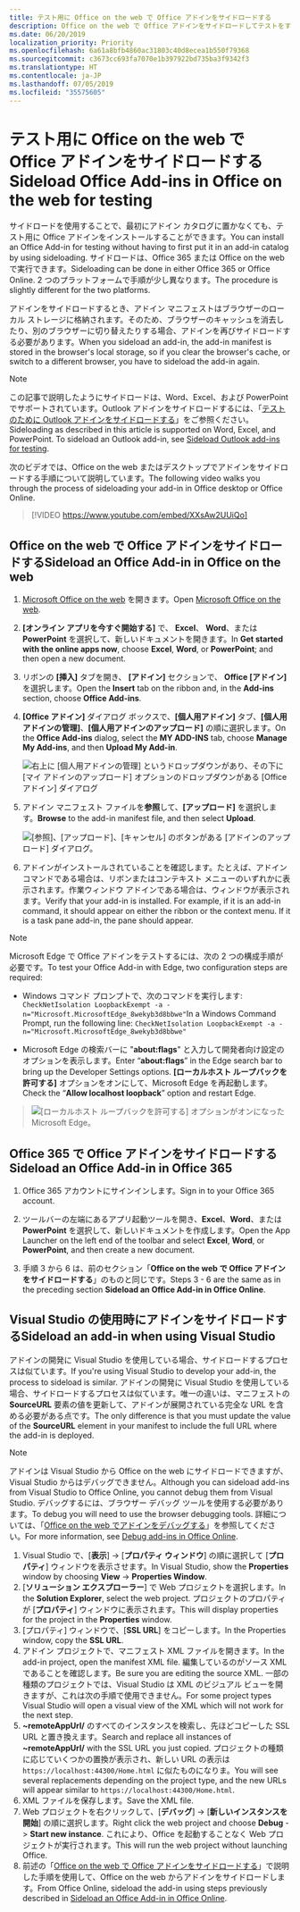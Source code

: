 ```yaml
---
title: テスト用に Office on the web で Office アドインをサイドロードする
description: Office on the web で Office アドインをサイドロードしてテストをする
ms.date: 06/20/2019
localization_priority: Priority
ms.openlocfilehash: 6a61a8bfb4860ac31803c40d8ecea1b550f79368
ms.sourcegitcommit: c3673cc693fa7070e1b397922bd735ba3f9342f3
ms.translationtype: HT
ms.contentlocale: ja-JP
ms.lasthandoff: 07/05/2019
ms.locfileid: "35575605"
---
```

# <a name="sideload-office-add-ins-in-office-on-the-web-for-testing"></a><span data-ttu-id="e2774-103">テスト用に Office on the web で Office アドインをサイドロードする</span><span class="sxs-lookup"><span data-stu-id="e2774-103">Sideload Office Add-ins in Office on the web for testing</span></span>

<span data-ttu-id="e2774-104">サイドロードを使用することで、最初にアドイン カタログに置かなくても、テスト用に Office アドインをインストールすることができます。</span><span class="sxs-lookup"><span data-stu-id="e2774-104">You can install an Office Add-in for testing without having to first put it in an add-in catalog by using sideloading.</span></span> <span data-ttu-id="e2774-105">サイドロードは、Office 365 または Office on the web で実行できます。</span><span class="sxs-lookup"><span data-stu-id="e2774-105">Sideloading can be done in either Office 365 or Office Online.</span></span> <span data-ttu-id="e2774-106">2 つのプラットフォームで手順が少し異なります。</span><span class="sxs-lookup"><span data-stu-id="e2774-106">The procedure is slightly different for the two platforms.</span></span> 

<span data-ttu-id="e2774-107">アドインをサイドロードするとき、アドイン マニフェストはブラウザーのローカル ストレージに格納されます。そのため、ブラウザーのキャッシュを消去したり、別のブラウザーに切り替えたりする場合、アドインを再びサイドロードする必要があります。</span><span class="sxs-lookup"><span data-stu-id="e2774-107">When you sideload an add-in, the add-in manifest is stored in the browser's local storage, so if you clear the browser's cache, or switch to a different browser, you have to sideload the add-in again.</span></span>


> [!NOTE]
> <span data-ttu-id="e2774-p102">この記事で説明したようにサイドロードは、Word、Excel、および PowerPoint でサポートされています。Outlook アドインをサイドロードするには、「[テストのために Outlook アドインをサイドロードする](/outlook/add-ins/sideload-outlook-add-ins-for-testing)」をご参照ください。</span><span class="sxs-lookup"><span data-stu-id="e2774-p102">Sideloading as described in this article is supported on Word, Excel, and PowerPoint. To sideload an Outlook add-in, see [Sideload Outlook add-ins for testing](/outlook/add-ins/sideload-outlook-add-ins-for-testing).</span></span>

<span data-ttu-id="e2774-110">次のビデオでは、Office on the web またはデスクトップでアドインをサイドロードする手順について説明しています。</span><span class="sxs-lookup"><span data-stu-id="e2774-110">The following video walks you through the process of sideloading your add-in in Office desktop or Office Online.</span></span>


> [!VIDEO https://www.youtube.com/embed/XXsAw2UUiQo]

## <a name="sideload-an-office-add-in-in-office-on-the-web"></a><span data-ttu-id="e2774-111">Office on the web で Office アドインをサイドロードする</span><span class="sxs-lookup"><span data-stu-id="e2774-111">Sideload an Office Add-in in Office on the web</span></span>

1. <span data-ttu-id="e2774-112">[Microsoft Office on the web](https://office.live.com/) を開きます。</span><span class="sxs-lookup"><span data-stu-id="e2774-112">Open [Microsoft Office on the web](https://office.live.com/).</span></span>
    
2. <span data-ttu-id="e2774-113">**[オンライン アプリを今すぐ開始する]** で、 **Excel**、 **Word**、または  **PowerPoint** を選択して、新しいドキュメントを開きます。</span><span class="sxs-lookup"><span data-stu-id="e2774-113">In  **Get started with the online apps now**, choose  **Excel**,  **Word**, or  **PowerPoint**; and then open a new document.</span></span>
    
3. <span data-ttu-id="e2774-114">リボンの  **[挿入]** タブを開き、 **[アドイン]** セクションで、 **Office [アドイン]** を選択します。</span><span class="sxs-lookup"><span data-stu-id="e2774-114">Open the  **Insert** tab on the ribbon and, in the **Add-ins** section, choose **Office Add-ins**.</span></span>
    
4. <span data-ttu-id="e2774-115">**[Office アドイン]** ダイアログ ボックスで、**[個人用アドイン]** タブ、**[個人用アドインの管理]**、**[個人用アドインのアップロード]** の順に選択します。</span><span class="sxs-lookup"><span data-stu-id="e2774-115">On the  **Office Add-ins** dialog, select the **MY ADD-INS** tab, choose **Manage My Add-ins**, and then  **Upload My Add-in**.</span></span>
    
    ![右上に [個人用アドインの管理] というドロップダウンがあり、その下に [マイ アドインのアップロード] オプションのドロップダウンがある [Office アドイン] ダイアログ](../images/office-add-ins-my-account.png)

5.  <span data-ttu-id="e2774-117">アドイン マニフェスト ファイルを**参照**して、**[アップロード]** を選択します。</span><span class="sxs-lookup"><span data-stu-id="e2774-117">**Browse** to the add-in manifest file, and then select **Upload**.</span></span>
    
    ![[参照]、[アップロード]、[キャンセル] のボタンがある [アドインのアップロード] ダイアログ。](../images/upload-add-in.png)

6. <span data-ttu-id="e2774-p103">アドインがインストールされていることを確認します。たとえば、アドイン コマンドである場合は、リボンまたはコンテキスト メニューのいずれかに表示されます。作業ウィンドウ アドインである場合は、ウィンドウが表示されます。</span><span class="sxs-lookup"><span data-stu-id="e2774-p103">Verify that your add-in is installed. For example, if it is an add-in command, it should appear on either the ribbon or the context menu. If it is a task pane add-in, the pane should appear.</span></span>

> [!NOTE]
><span data-ttu-id="e2774-122">Microsoft Edge で Office アドインをテストするには、次の 2 つの構成手順が必要です。</span><span class="sxs-lookup"><span data-stu-id="e2774-122">To test your Office Add-in with Edge, two configuration steps are required:</span></span> 
>
> - <span data-ttu-id="e2774-123">Windows コマンド プロンプトで、次のコマンドを実行します: `CheckNetIsolation LoopbackExempt -a -n="Microsoft.MicrosoftEdge_8wekyb3d8bbwe"`</span><span class="sxs-lookup"><span data-stu-id="e2774-123">In a Windows Command Prompt, run the following line: `CheckNetIsolation LoopbackExempt -a -n="Microsoft.MicrosoftEdge_8wekyb3d8bbwe"`</span></span>
>
> - <span data-ttu-id="e2774-124">Microsoft Edge の検索バーに "**about:flags**" と入力して開発者向け設定のオプションを表示します。</span><span class="sxs-lookup"><span data-stu-id="e2774-124">Enter “**about:flags**” in the Edge search bar to bring up the Developer Settings options.</span></span>  <span data-ttu-id="e2774-125">**[ローカルホスト ループバックを許可する]** オプションをオンにして、Microsoft Edge を再起動します。</span><span class="sxs-lookup"><span data-stu-id="e2774-125">Check the “**Allow localhost loopback**” option and restart Edge.</span></span>

>    ![[ローカルホスト ループバックを許可する] オプションがオンになった Microsoft Edge。](../images/allow-localhost-loopback.png)


## <a name="sideload-an-office-add-in-in-office-365"></a><span data-ttu-id="e2774-127">Office 365 で Office アドインをサイドロードする</span><span class="sxs-lookup"><span data-stu-id="e2774-127">Sideload an Office Add-in in Office 365</span></span>

1. <span data-ttu-id="e2774-128">Office 365 アカウントにサインインします。</span><span class="sxs-lookup"><span data-stu-id="e2774-128">Sign in to your Office 365 account.</span></span>
    
2. <span data-ttu-id="e2774-129">ツールバーの左端にあるアプリ起動ツールを開き、**Excel**、**Word**、または **PowerPoint** を選択して、新しいドキュメントを作成します。</span><span class="sxs-lookup"><span data-stu-id="e2774-129">Open the App Launcher on the left end of the toolbar and select  **Excel**,  **Word**, or  **PowerPoint**, and then create a new document.</span></span>
    
3. <span data-ttu-id="e2774-130">手順 3 から 6 は、前のセクション「**Office on the web で Office アドインをサイドロードする**」のものと同じです。</span><span class="sxs-lookup"><span data-stu-id="e2774-130">Steps 3 - 6 are the same as in the preceding section **Sideload an Office Add-in in Office Online**.</span></span>


## <a name="sideload-an-add-in-when-using-visual-studio"></a><span data-ttu-id="e2774-131">Visual Studio の使用時にアドインをサイドロードする</span><span class="sxs-lookup"><span data-stu-id="e2774-131">Sideload an add-in when using Visual Studio</span></span>

<span data-ttu-id="e2774-132">アドインの開発に Visual Studio を使用している場合、サイドロードするプロセスは似ています。</span><span class="sxs-lookup"><span data-stu-id="e2774-132">If you're using Visual Studio to develop your add-in, the process to sideload is similar.</span></span> <span data-ttu-id="e2774-133">アドインの開発に Visual Studio を使用している場合、サイドロードするプロセスは似ています。唯一の違いは、マニフェストの **SourceURL** 要素の値を更新して、アドインが展開されている完全な URL を含める必要がある点です。</span><span class="sxs-lookup"><span data-stu-id="e2774-133">The only difference is that you must update the value of the **SourceURL** element in your manifest to include the full URL where the add-in is deployed.</span></span>

> [!NOTE]
> <span data-ttu-id="e2774-134">アドインは Visual Studio から Office on the web にサイドロードできますが、Visual Studio からはデバッグできません。</span><span class="sxs-lookup"><span data-stu-id="e2774-134">Although you can sideload add-ins from Visual Studio to Office Online, you cannot debug them from Visual Studio.</span></span> <span data-ttu-id="e2774-135">デバッグするには、ブラウザー デバッグ ツールを使用する必要があります。</span><span class="sxs-lookup"><span data-stu-id="e2774-135">To debug you will need to use the browser debugging tools.</span></span> <span data-ttu-id="e2774-136">詳細については、「[Office on the web でアドインをデバッグする](debug-add-ins-in-office-online.md)」を参照してください。</span><span class="sxs-lookup"><span data-stu-id="e2774-136">For more information, see [Debug add-ins in Office Online](debug-add-ins-in-office-online.md).</span></span>

1. <span data-ttu-id="e2774-137">Visual Studio で、[**表示**]  ->  [**プロパティ ウィンドウ**] の順に選択して [**プロパティ**] ウィンドウを表示させます。</span><span class="sxs-lookup"><span data-stu-id="e2774-137">In Visual Studio, show the **Properties** window by choosing **View** -> **Properties Window**.</span></span>
2. <span data-ttu-id="e2774-138">[**ソリューション エクスプローラー**] で Web プロジェクトを選択します。</span><span class="sxs-lookup"><span data-stu-id="e2774-138">In the **Solution Explorer**, select the web project.</span></span> <span data-ttu-id="e2774-139">プロジェクトのプロパティが [**プロパティ**] ウィンドウに表示されます。</span><span class="sxs-lookup"><span data-stu-id="e2774-139">This will display properties for the project in the **Properties** window.</span></span>
3. <span data-ttu-id="e2774-140">[プロパティ] ウィンドウで、[**SSL URL**] をコピーします。</span><span class="sxs-lookup"><span data-stu-id="e2774-140">In the Properties window, copy the **SSL URL**.</span></span>
4. <span data-ttu-id="e2774-141">アドイン プロジェクトで、マニフェスト XML ファイルを開きます。</span><span class="sxs-lookup"><span data-stu-id="e2774-141">In the add-in project, open the manifest XML file.</span></span> <span data-ttu-id="e2774-142">編集しているのがソース XML であることを確認します。</span><span class="sxs-lookup"><span data-stu-id="e2774-142">Be sure you are editing the source XML.</span></span> <span data-ttu-id="e2774-143">一部の種類のプロジェクトでは、Visual Studio は XML のビジュアル ビューを開きますが、これは次の手順で使用できません。</span><span class="sxs-lookup"><span data-stu-id="e2774-143">For some project types Visual Studio will open a visual view of the XML which will not work for the next step.</span></span>
5. <span data-ttu-id="e2774-144">**~remoteAppUrl/** のすべてのインスタンスを検索し、先ほどコピーした SSL URL と置き換えます。</span><span class="sxs-lookup"><span data-stu-id="e2774-144">Search and replace all instances of **~remoteAppUrl/** with the SSL URL you just copied.</span></span> <span data-ttu-id="e2774-145">プロジェクトの種類に応じていくつかの置換が表示され、新しい URL の表示は `https://localhost:44300/Home.html` に似たものになりま。</span><span class="sxs-lookup"><span data-stu-id="e2774-145">You will see several replacements depending on the project type, and the new URLs will appear similar to `https://localhost:44300/Home.html`.</span></span>
6. <span data-ttu-id="e2774-146">XML ファイルを保存します。</span><span class="sxs-lookup"><span data-stu-id="e2774-146">Save the XML file.</span></span>
7. <span data-ttu-id="e2774-147">Web プロジェクトを右クリックして、[**デバッグ**]  ->  [**新しいインスタンスを開始**] の順に選択します。</span><span class="sxs-lookup"><span data-stu-id="e2774-147">Right click the web project and choose **Debug** -> **Start new instance**.</span></span> <span data-ttu-id="e2774-148">これにより、Office を起動することなく Web プロジェクトが実行されます。</span><span class="sxs-lookup"><span data-stu-id="e2774-148">This will run the web project without launching Office.</span></span>
8. <span data-ttu-id="e2774-149">前述の「[Office on the web で Office アドインをサイドロードする](#sideload-an-office-add-in-in-office-on-the-web)」で説明した手順を使用して、Office on the web からアドインをサイドロードします。</span><span class="sxs-lookup"><span data-stu-id="e2774-149">From Office Online, sideload the add-in using steps previously described in [Sideload an Office Add-in in Office Online](#sideload-an-office-add-in-in-office-on-the-web).</span></span>
